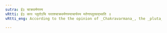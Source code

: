 ```yaml
---
sutra: ई३ चाक्रवर्मणस्य
vRtti: ई३ कारः प्लुतोऽचि परतश्चाक्रवर्मणस्याचार्यस्य मतेनाप्लुतवद्भवति ॥
vRtti_eng: According to the the opinion of _Chakravarmana_, the _pluta_ ई ३ followed by a vowel is treated like an ordinary vowel.

---
```


